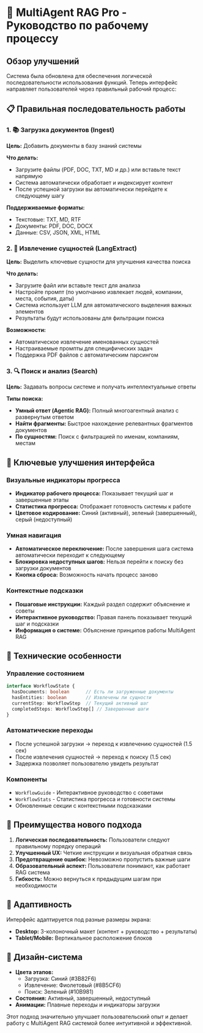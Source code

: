 # 🚀 MultiAgent RAG Pro - Руководство по рабочему процессу

## Обзор улучшений

Система была обновлена для обеспечения логической последовательности использования функций. Теперь интерфейс направляет пользователей через правильный рабочий процесс:

## 📋 Правильная последовательность работы

### 1. 📚 Загрузка документов (Ingest)
**Цель:** Добавить документы в базу знаний системы

**Что делать:**
- Загрузите файлы (PDF, DOC, TXT, MD и др.) или вставьте текст напрямую
- Система автоматически обработает и индексирует контент
- После успешной загрузки вы автоматически перейдете к следующему шагу

**Поддерживаемые форматы:**
- Текстовые: TXT, MD, RTF
- Документы: PDF, DOC, DOCX
- Данные: CSV, JSON, XML, HTML

### 2. 🧠 Извлечение сущностей (LangExtract)
**Цель:** Выделить ключевые сущности для улучшения качества поиска

**Что делать:**
- Загрузите файл или вставьте текст для анализа
- Настройте промпт (по умолчанию извлекает людей, компании, места, события, даты)
- Система использует LLM для автоматического выделения важных элементов
- Результаты будут использованы для фильтрации поиска

**Возможности:**
- Автоматическое извлечение именованных сущностей
- Настраиваемые промпты для специфических задач
- Поддержка PDF файлов с автоматическим парсингом

### 3. 🔍 Поиск и анализ (Search)
**Цель:** Задавать вопросы системе и получать интеллектуальные ответы

**Типы поиска:**
- **Умный ответ (Agentic RAG):** Полный многоагентный анализ с развернутым ответом
- **Найти фрагменты:** Быстрое нахождение релевантных фрагментов документов
- **По сущностям:** Поиск с фильтрацией по именам, компаниям, местам

## 🎯 Ключевые улучшения интерфейса

### Визуальные индикаторы прогресса
- **Индикатор рабочего процесса:** Показывает текущий шаг и завершенные этапы
- **Статистика прогресса:** Отображает готовность системы к работе
- **Цветовое кодирование:** Синий (активный), зеленый (завершенный), серый (недоступный)

### Умная навигация
- **Автоматическое переключение:** После завершения шага система автоматически переходит к следующему
- **Блокировка недоступных шагов:** Нельзя перейти к поиску без загрузки документов
- **Кнопка сброса:** Возможность начать процесс заново

### Контекстные подсказки
- **Пошаговые инструкции:** Каждый раздел содержит объяснение и советы
- **Интерактивное руководство:** Правая панель показывает текущий шаг и подсказки
- **Информация о системе:** Объяснение принципов работы MultiAgent RAG

## 🔧 Технические особенности

### Управление состоянием
```typescript
interface WorkflowState {
  hasDocuments: boolean      // Есть ли загруженные документы
  hasEntities: boolean       // Извлечены ли сущности
  currentStep: WorkflowStep  // Текущий активный шаг
  completedSteps: WorkflowStep[] // Завершенные шаги
}
```

### Автоматические переходы
- После успешной загрузки → переход к извлечению сущностей (1.5 сек)
- После извлечения сущностей → переход к поиску (1.5 сек)
- Задержка позволяет пользователю увидеть результат

### Компоненты
- `WorkflowGuide` - Интерактивное руководство с советами
- `WorkflowStats` - Статистика прогресса и готовности системы
- Обновленные секции с контекстными подсказками

## 🚀 Преимущества нового подхода

1. **Логическая последовательность:** Пользователи следуют правильному порядку операций
2. **Улучшенный UX:** Четкие инструкции и визуальная обратная связь
3. **Предотвращение ошибок:** Невозможно пропустить важные шаги
4. **Образовательный аспект:** Пользователи понимают, как работает RAG система
5. **Гибкость:** Можно вернуться к предыдущим шагам при необходимости

## 📱 Адаптивность

Интерфейс адаптируется под разные размеры экрана:
- **Desktop:** 3-колоночный макет (контент + руководство + результаты)
- **Tablet/Mobile:** Вертикальное расположение блоков

## 🎨 Дизайн-система

- **Цвета этапов:**
  - Загрузка: Синий (#3B82F6)
  - Извлечение: Фиолетовый (#8B5CF6)
  - Поиск: Зеленый (#10B981)
- **Состояния:** Активный, завершенный, недоступный
- **Анимации:** Плавные переходы и индикаторы загрузки

Этот подход значительно улучшает пользовательский опыт и делает работу с MultiAgent RAG системой более интуитивной и эффективной.
